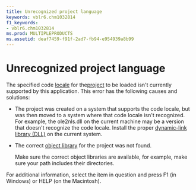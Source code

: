 ```yaml
---
title: Unrecognized project language
keywords: vblr6.chm1032814
f1_keywords:
- vblr6.chm1032814
ms.prod: MULTIPLEPRODUCTS
ms.assetid: deaf7459-f91f-2ad7-fb94-e954939a8b99
---
```



# Unrecognized project language

The specified code [locale](vbe-glossary.md) for the[project](vbe-glossary.md) to be loaded isn't currently supported by this application. This error has the following causes and solutions:



- The project was created on a system that supports the code locale, but was then moved to a system where that code locale isn't recognized. For example, the ole2nls.dll on the current machine may be a version that doesn't recognize the code locale. Install the proper [dynamic-link library (DLL)](vbe-glossary.md) on the current system.
    
- The correct [object library](vbe-glossary.md) for the project was not found.
    
    Make sure the correct object libraries are available, for example, make sure your path includes their directories.
    

For additional information, select the item in question and press F1 (in Windows) or HELP (on the Macintosh).


